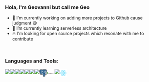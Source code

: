 ### Hola, I'm Geovanni but call me Geo

- 🚧   I'm currently working on adding more projects to Github cause judgment 😅
- 🌱   I’m currently learning serverless architecture
- 🔥   I'm looking for open source projects which resonate with me to contribute

<br />

### Languages and Tools:

<img 
    align="left" 
    src="https://cdn.jsdelivr.net/npm/programming-languages-logos/src/javascript/javascript.svg" 
    height="25" />
<img 
    align="left" 
    src="https://cdn.jsdelivr.net/npm/programming-languages-logos/src/html/html.svg" 
    height="25" />
<img 
    align="left" 
    src="https://cdn.jsdelivr.net/npm/programming-languages-logos/src/css/css.svg" 
    height="25" />
<img 
    align="left" 
    src="https://cdn.jsdelivr.net/npm/programming-languages-logos/src/typescript/typescript.svg" 
    height="25" />
<img 
    align="left" 
    src="https://cdn.jsdelivr.net/npm/programming-languages-logos/src/python/python.svg" 
    height="25" />
<img
    align="left"
    src="https://camo.githubusercontent.com/9c24355bb3afbff914503b663ade7beb341079fa/68747470733a2f2f6e6f64656a732e6f72672f7374617469632f696d616765732f6c6f676f2d6c696768742e737667" 
    height="25" />
<img 
    align="left"
    src="https://camo.githubusercontent.com/fc61dcbdb7a6e49d3adecc12194b24ab20dfa25b/68747470733a2f2f692e636c6f756475702e636f6d2f7a6659366c4c376546612d3330303078333030302e706e67" 
    height="25" />
<img 
    align="left"
    src="https://raw.githubusercontent.com/github/explore/80688e429a7d4ef2fca1e82350fe8e3517d3494d/topics/postgresql/postgresql.png" 
    height="25" />
<img 
    align="left"
    src="https://raw.githubusercontent.com/github/explore/80688e429a7d4ef2fca1e82350fe8e3517d3494d/topics/mongodb/mongodb.png" 
    height="25" />
<img 
    align="left"
    src="https://raw.githubusercontent.com/facebook/jest/master/website/static/img/jest-readme-headline.png" 
    height="25" />
<img 
    align="left"
    src="https://raw.githubusercontent.com/github/explore/80688e429a7d4ef2fca1e82350fe8e3517d3494d/topics/react/react.png" 
    height="25" />

<br />
